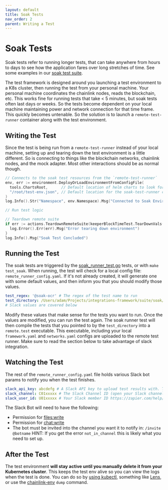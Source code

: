 ```yaml
---
layout: default
title: Soak Tests
nav_order: 2
parent: Writing a Test
---
```


# Soak Tests

Soak tests refer to running longer tests, that can take anywhere from hours to days to see how the application fares over long stretches of time. See some examples in our [soak test suite](https://github.com/smartcontractkit/integrations-framework/tree/main/suite/soak).

The test framework is designed around you launching a test environment to a K8s cluster, then running the test from your personal machine. Your personal machine coordinates the chainlink nodes, reads the blockchain, etc. This works fine for running tests that take < 5 minutes, but soak tests often last days or weeks. So the tests become dependent on your local machine maintaining power and network connection for that time frame. This quickly becomes untenable. So the solution is to launch a `remote-test-runner` container along with the test environment.

## Writing the Test

Since the test is being run from a `remote-test-runner` instead of your local machine, setting up and tearing down the test environment is a little different. So is connecting to things like the blockchain networks, chainlink nodes, and the mock adapter. Most other interactions should be as normal though.

```go
// Connects to the soak test resources from the `remote-test-runner`
env, err := environment.DeployOrLoadEnvironmentFromConfigFile(
  tools.ChartsRoot,      // Default location of helm charts to look for
  "/root/test-env.json", // Default location for the soak-test-runner container
)
log.Info().Str("Namespace", env.Namespace).Msg("Connected to Soak Environment")

// Run test logic

// Teardown remote suite
if err := actions.TeardownRemoteSuite(keeperBlockTimeTest.TearDownVals()); err != nil {
  log.Error().Err(err).Msg("Error tearing down environment")
}
log.Info().Msg("Soak Test Concluded")
```

## Running the Test

The soak tests are triggered by the [soak_runner_test.go](https://github.com/smartcontractkit/integrations-framework/blob/main/suite/soak/soak_runner_test.go) tests, or with `make test_soak`. When running, the test will check for a local config file: `remote_runner_config.yaml`. If it's not already created, it will generate one with some default values, and then inform you that you should modify those values.

```yaml
test_regex: '@soak-ocr' # The regex of the test name to run
test_directory: /Users/adam/Projects/integrations-framework/suite/soak/tests # The directory where the go tests you want the remote runner to run
# Slack values are covered below
```

Modify these values that make sense for the tests you want to run. Once the values are modified, you can run the test again. The soak runner test will then compile the tests that you pointed to by the `test_directory` into a `remote.test` executable. This executable, including your local `framework.yaml` and `networks.yaml` configs are uploaded to the remote test runner. Make sure to read the section below to take advantage of slack integration.

## Watching the Test

The rest of the `remote_runner_config.yaml` file holds various Slack bot params to notify you when the test finishes.

```yaml
slack_api_key: abcdefg # A Slack API key to upload test results with. This should be the `Bot User OAuth Token` 
slack_channel: C01xxxxx # The Slack Channel ID (open your Slack channel details and copy the ID there)
slack_user_id: U01xxxxx # Your Slack member ID https://zapier.com/help/doc/common-problems-slack
```

The Slack Bot will need to have the following:

* Permission for [files:write](https://api.slack.com/scopes/files:write)
* Permission for [chat:write](https://api.slack.com/scopes/chat:write)
* The bot must be invited into the channel you want it to notify in: `/invite @botname` HINT: If you get the error `not_in_channel` this is likely what you need to set up.

## After the Test

The test environment **will stay active until you manually delete it from your Kubernetes cluster**. This keeps the test env alive so you can view the logs when the test is done. You can do so by [using kubectl](https://www.dnsstuff.com/how-to-tail-kubernetes-and-kubectl-logs), something like [Lens](https://k8slens.dev/), or use the [chainlink-env](https://github.com/smartcontractkit/chainlink-env) `dump` command.

